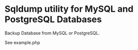 Sqldump utility for MySQL and PostgreSQL Databases
=========================

Backup Database from MySQL or PostgreSQL.

See example.php


